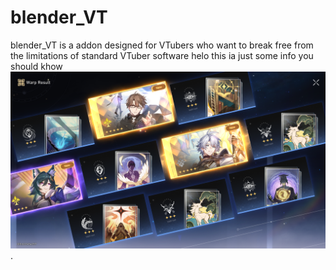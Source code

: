 # blender_VT
blender_VT is  a addon designed for VTubers who want to break free from the limitations of standard VTuber software
helo this ia just some info you should khow 
![Image Alt](https://github.com/sin-boo/blender_VT/blob/e758658a9f19a8a6d1adc01df531e9a9783b3693/im%20just%20good.PNG).
